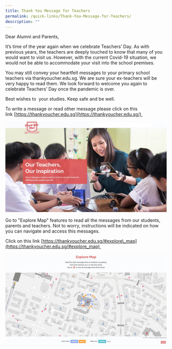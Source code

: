 ```yaml
---
title: Thank You Message for Teachers
permalink: /quick-links/Thank-You-Message-for-Teachers/
description: ""
---
```

Dear Alumni and Parents,

It’s time of the year again when we celebrate Teachers’ Day. As with previous years, the teachers are deeply touched to know that many of you would want to visit us. However, with the current Covid-19 situation, we would not be able to accommodate your visit into the school premises.  

You may still convey your heartfelt messages to your primary school teachers via thankyoucher.edu.sg. We are sure your ex-teachers will be very happy to read them. We look forward to welcome you again to celebrate Teachers’ Day once the pandemic is over. 

Best wishes to  your studies. Keep safe and be well.

To write a message or read other message please click on this link [https://thankyoucher.edu.sg](https://thankyoucher.edu.sg/) 


![](/images/Thankyoucher%20Website.jpg)
	


Go to "Explore Map" features to read all the messages from our students, parents and teachers. Not to worry, instructions will be indicated on how you can navigate and access this messages. 

  

Click on this link [https://thankyoucher.edu.sg/#explore\_map](https://thankyoucher.edu.sg/#explore_map) 

	
![](/images/Explore%20Map%20Thankyoucher%202021.jpg)

